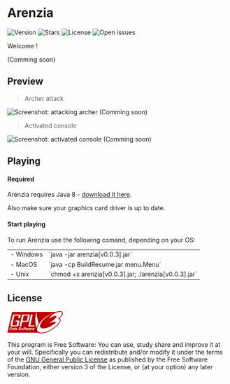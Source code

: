 # Arenzia

![Version](https://img.shields.io/badge/varsion-v0.0.3-orange.svg)
![Stars](https://img.shields.io/github/stars/NBprojekt/Arenzia.svg)
![License](https://img.shields.io/badge/license-GPLv3-lightgrey.svg)
![Open issues](https://img.shields.io/github/issues/NBprojekt/Arenzia.svg)


Welcome !

(Comming soon)




## Preview

> Archer attack

![Screenshot: attacking archer](/img/archerAttack.png?raw=true) (Comming soon)

> Activated console

![Screenshot: activated console](/img/console.png?raw=true) (Comming soon)


## Playing

#### Required
Arenzia requires Java 8 - [download it here](https://www.java.com/en/download/). 

Also make sure your graphics card driver is up to date. 

#### Start playing
To run Arenzia use the following comand, depending on your OS:

<table>
<tr><td>- Windows </td><td> `java -jar arenzia[v0.0.3].jar`			  </td></tr>				
<tr><td>- MacOS   </td><td> `java -cp BuildResume.jar menu.Menu` 		  </td></tr>				
<tr><td>- Unix    </td><td> `chmod +x arenzia[v0.0.3].jar; ./arenzia[v0.0.3].jar` </td></tr>	 	
</table>
	
## License

![GNU GPLv3 Image](/img/gpl.png?raw=true)

This program is Free Software:
You can use, study share and improve it at your
will. Specifically you can redistribute and/or modify it under the terms of the
[GNU General Public License](https://www.gnu.org/licenses/gpl.html) as
published by the Free Software Foundation, either version 3 of the License, or
(at your option) any later version.


